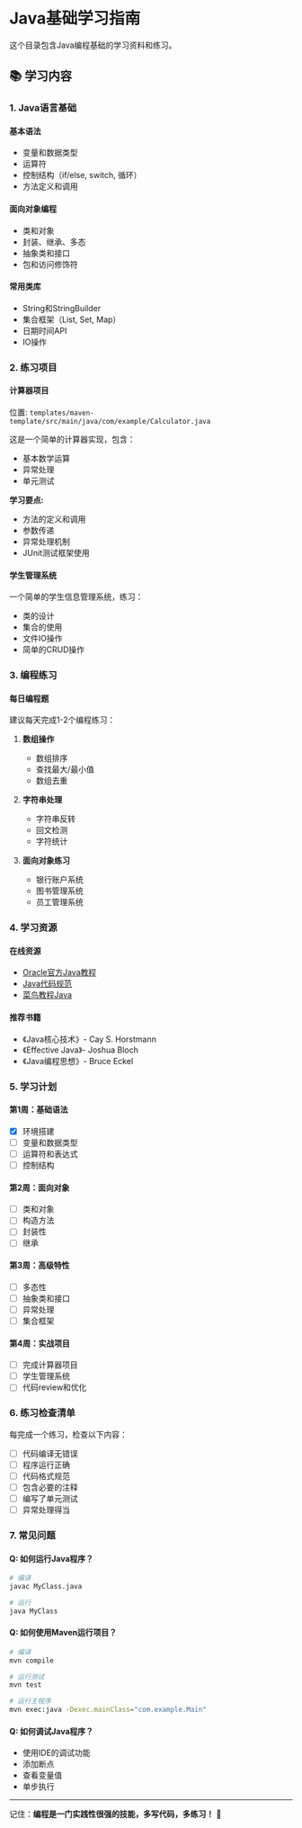 # Java基础学习指南

这个目录包含Java编程基础的学习资料和练习。

## 📚 学习内容

### 1. Java语言基础

#### 基本语法
- 变量和数据类型
- 运算符
- 控制结构（if/else, switch, 循环）
- 方法定义和调用

#### 面向对象编程
- 类和对象
- 封装、继承、多态
- 抽象类和接口
- 包和访问修饰符

#### 常用类库
- String和StringBuilder
- 集合框架（List, Set, Map）
- 日期时间API
- IO操作

### 2. 练习项目

#### 计算器项目
位置: `templates/maven-template/src/main/java/com/example/Calculator.java`

这是一个简单的计算器实现，包含：
- 基本数学运算
- 异常处理
- 单元测试

**学习要点:**
- 方法的定义和调用
- 参数传递
- 异常处理机制
- JUnit测试框架使用

#### 学生管理系统
一个简单的学生信息管理系统，练习：
- 类的设计
- 集合的使用
- 文件IO操作
- 简单的CRUD操作

### 3. 编程练习

#### 每日编程题
建议每天完成1-2个编程练习：

1. **数组操作**
   - 数组排序
   - 查找最大/最小值
   - 数组去重

2. **字符串处理**
   - 字符串反转
   - 回文检测
   - 字符统计

3. **面向对象练习**
   - 银行账户系统
   - 图书管理系统
   - 员工管理系统

### 4. 学习资源

#### 在线资源
- [Oracle官方Java教程](https://docs.oracle.com/javase/tutorial/)
- [Java代码规范](https://www.oracle.com/java/technologies/javase/codeconventions-introduction.html)
- [菜鸟教程Java](https://www.runoob.com/java/java-tutorial.html)

#### 推荐书籍
- 《Java核心技术》- Cay S. Horstmann
- 《Effective Java》- Joshua Bloch
- 《Java编程思想》- Bruce Eckel

### 5. 学习计划

#### 第1周：基础语法
- [x] 环境搭建
- [ ] 变量和数据类型
- [ ] 运算符和表达式
- [ ] 控制结构

#### 第2周：面向对象
- [ ] 类和对象
- [ ] 构造方法
- [ ] 封装性
- [ ] 继承

#### 第3周：高级特性
- [ ] 多态性
- [ ] 抽象类和接口
- [ ] 异常处理
- [ ] 集合框架

#### 第4周：实战项目
- [ ] 完成计算器项目
- [ ] 学生管理系统
- [ ] 代码review和优化

### 6. 练习检查清单

每完成一个练习，检查以下内容：

- [ ] 代码编译无错误
- [ ] 程序运行正确
- [ ] 代码格式规范
- [ ] 包含必要的注释
- [ ] 编写了单元测试
- [ ] 异常处理得当

### 7. 常见问题

#### Q: 如何运行Java程序？
```bash
# 编译
javac MyClass.java

# 运行
java MyClass
```

#### Q: 如何使用Maven运行项目？
```bash
# 编译
mvn compile

# 运行测试
mvn test

# 运行主程序
mvn exec:java -Dexec.mainClass="com.example.Main"
```

#### Q: 如何调试Java程序？
- 使用IDE的调试功能
- 添加断点
- 查看变量值
- 单步执行

---

记住：**编程是一门实践性很强的技能，多写代码，多练习！** 🚀